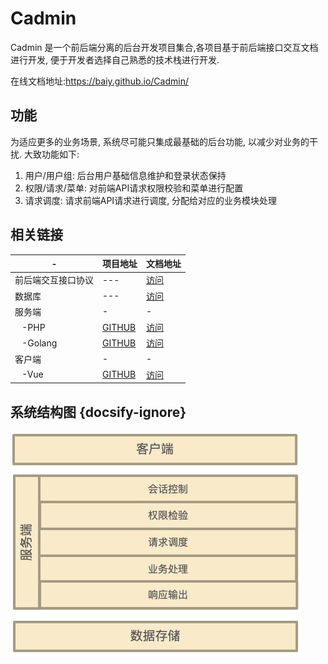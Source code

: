 # Cadmin

Cadmin 是一个前后端分离的后台开发项目集合,各项目基于前后端接口交互文档进行开发, 便于开发者选择自己熟悉的技术栈进行开发.

在线文档地址:<https://baiy.github.io/Cadmin/>

## 功能

为适应更多的业务场景, 系统尽可能只集成最基础的后台功能, 以减少对业务的干扰. 大致功能如下:

1. 用户/用户组: 后台用户基础信息维护和登录状态保持
2. 权限/请求/菜单: 对前端API请求权限校验和菜单进行配置
3. 请求调度: 请求前端API请求进行调度, 分配给对应的业务模块处理

## 相关链接

| - | 项目地址 | 文档地址 |
| --- | --- | --- |
| 前后端交互接口协议 | --- | [访问](api/README) |
| 数据库 | --- | [访问](server/db) |
| 服务端 | - | - |
| &nbsp;&nbsp;&nbsp;-PHP   | [GITHUB](https://github.com/baiy/Cadmin-server-php) | [访问](server/php) |
| &nbsp;&nbsp;&nbsp;-Golang   | [GITHUB](https://github.com/baiy/Cadmin-server-go) | [访问](server/go) |
| 客户端 | - | - |
| &nbsp;&nbsp;&nbsp;-Vue   | [GITHUB](https://github.com/baiy/Cadmin-client-vue) | [访问](client/vue) |

## 系统结构图 {docsify-ignore}

![结构图](./_media/global.jpg)